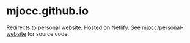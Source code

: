 # mjocc.github.io
Redirects to personal website. Hosted on Netlify. See [mjocc/personal-website](https://github.com/mjocc/personal-website) for source code.
